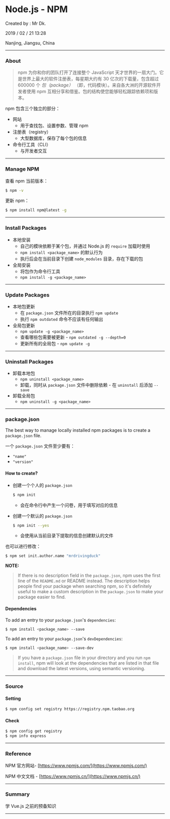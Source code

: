 # Node.js - NPM

Created by : Mr Dk.

2019 / 02 / 21 13:28

Nanjing, Jiangsu, China

---

### About

> npm 为你和你的团队打开了连接整个 JavaScript 天才世界的一扇大门。它是世界上最大的软件注册表，每星期大约有 30 亿次的下载量，包含超过 600000 个 _包（package）_ （即，代码模块）。来自各大洲的开源软件开发者使用 npm 互相分享和借鉴。包的结构使您能够轻松跟踪依赖项和版本。

npm 包含三个独立的部分：

* 网站
  * 用于查找包、设置参数、管理 npm
* 注册表（registry）
  * 大型数据库，保存了每个包的信息
* 命令行工具（CLI）
  * 与开发者交互

---

### Manage NPM

查看 npm 当前版本：

```bash
$ npm -v
```

更新 npm：

```bash
$ npm install npm@latest -g
```

---

### Install Packages

* 本地安装
  * 自己的模块依赖于某个包，并通过 Node.js 的 `require` 加载时使用
  * `npm install <package_name>` 的默认行为
  * 执行后会在当前目录下创建 `node_modules` 目录，存在下载的包
* 全局安装
  * 将包作为命令行工具
  * `npm install -g <package_name>`

---

### Update Packages

* 本地包更新
  * 在 `package.json` 文件所在的目录执行 `npm update`
  * 执行 `npm outdated` 命令不应该有任何输出
* 全局包更新
  * `npm update -g <package_name>`
  * 查看哪些包需要被更新 - `npm outdated -g --depth=0`
  * 更新所有的全局包 - `npm update -g`

---

### Uninstall Packages

* 卸载本地包
  * `npm uninstall <package_name>`
  * 卸载，同时从 `package.json` 文件中删除依赖 - 在 `uninstall` 后添加 `--save`
* 卸载全局包
  * `npm uninstall -g <package_name>`

---

### package.json

The best way to manage locally installed npm packages is to create a `package.json` file.

一个 `package.json` 文件至少要有：

* `"name"`
* `"version"`

#### How to create?

* 创建一个个人的 `package.json`

  ```bash
  $ npm init
  ```

  * 会在命令行中产生一个问卷，用于填写对应的信息

* 创建一个默认的 `package.json`

  ```bash
  $ npm init --yes
  ```

  * 会使用从当前目录下提取的信息创建默认的文件

也可以进行修改：

```bash
$ npm set init.author.name "mrdrivingduck"
```

__NOTE:__

>If there is no description field in the `package.json`, npm uses the first line of the `README.md` or README instead. The description helps people find your package when searching npm, so it's definitely useful to make a custom description in the `package.json` to make your package easier to find.

#### Dependencies

To add an entry to your `package.json`'s `dependencies`:

```bash
$ npm install <package_name> --save
```

To add an entry to your `package.json`'s `devDependencies`:

```bash
$ npm install <package_name> --save-dev
```

> If you have a `package.json` file in your directory and you run `npm install`, npm will look at the dependencies that are listed in that file and download the latest versions, using semantic versioning.

---

### Source

#### Setting

```bash
$ npm config set registry https://registry.npm.taobao.org
```

#### Check

```bash
$ npm config get registry
$ npm info express
```

---

### Reference

NPM 官方网站- [https://www.npmjs.com/](https://www.npmjs.com/)

NPM 中文文档 - [https://www.npmjs.cn/](https://www.npmjs.cn/)

---

### Summary

学 Vue.js 之前的预备知识

---

